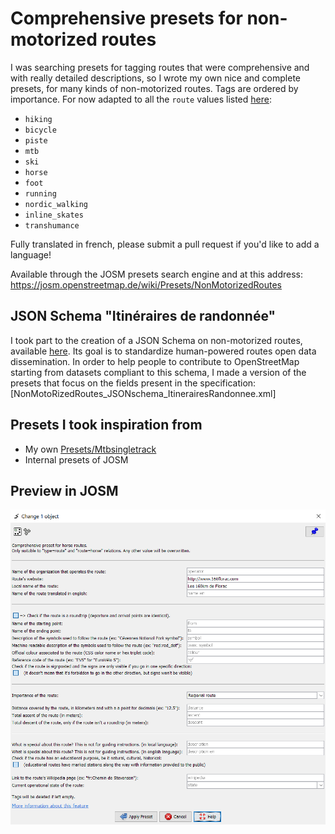 # Comprehensive presets for non-motorized routes

I was searching presets for tagging routes that were comprehensive and with really detailed descriptions, so I wrote my own nice and complete presets, for many kinds of non-motorized routes. Tags are ordered by importance.
For now adapted to all the `route` values listed [here](https://wiki.openstreetmap.org/wiki/Key:route#Non-motorized_land_routes):
- `hiking`
- `bicycle`
- `piste`
- `mtb`
- `ski`
- `horse`
- `foot`
- `running`
- `nordic_walking`
- `inline_skates`
- `transhumance`

Fully translated in french, please submit a pull request if you'd like to add a language!

Available through the JOSM presets search engine and at this address: https://josm.openstreetmap.de/wiki/Presets/NonMotorizedRoutes

## JSON Schema "Itinéraires de randonnée"

I took part to the creation of a JSON Schema on non-motorized routes, available [here](https://github.com/PnX-SI/schema_randonnee). Its goal is to standardize human-powered routes open data dissemination. In order to help people to contribute to OpenStreetMap starting from datasets compliant to this schema, I made a version of the presets that focus on the fields present in the specification: [NonMotoRizedRoutes_JSONschema_ItinerairesRandonnee.xml]

## Presets I took inspiration from

* My own [Presets/Mtbsingletrack](https://josm.openstreetmap.de/wiki/Presets/MtbSingletrack)
* Internal presets of JOSM

## Preview in JOSM

![Preset's preview](./screenshot_josm.png "Preset's preview")